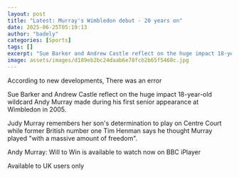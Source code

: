 ```yaml
---
layout: post
title: "Latest: Murray's Wimbledon debut - 20 years on"
date: 2025-06-25T05:19:13
author: "badely"
categories: [Sports]
tags: []
excerpt: "Sue Barker and Andrew Castle reflect on the huge impact 18-year-old wildcard Andy Murray made during his first senior appearance at Wimbledon in 2005."
image: assets/images/d189eb2bc24daab6e78fcb2b65f5468c.jpg
---
```


According to new developments, There was an error

Sue Barker and Andrew Castle reflect on the huge impact 18-year-old wildcard Andy Murray made during his first senior appearance at Wimbledon in 2005.

Judy Murray remembers her son's determination to play on Centre Court while former British number one Tim Henman says he thought Murray played "with a massive amount of freedom".

Andy Murray: Will to Win is available to watch now on BBC iPlayer

Available to UK users only

